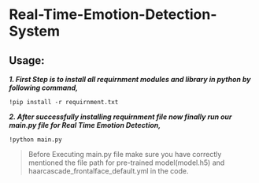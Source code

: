 # Real-Time-Emotion-Detection-System
## Usage:
***1. First Step is to install all requirnment modules and library in python by following command,*** 
```
!pip install -r requirnment.txt
```
***2. After successfully installing requirnment file now finally run our main.py file for Real Time Emotion Detection,***
```
!python main.py
```
> Before Executing main.py file make sure you have correctly mentioned the file path for pre-trained model(model.h5) and haarcascade_frontalface_default.yml in the code.
